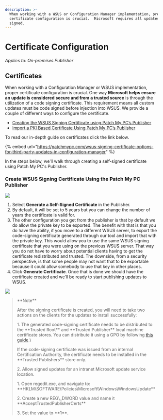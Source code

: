 ```yaml
---
description: >-
  When working with a WSUS or Configuration Manager implementation, proper
  certificate configuration is crucial.  Microsoft requires all updates to be
  signed.
---
```


# Certificate Configuration

_Applies to: On-premises Publisher_

## Certificates

When working with a Configuration Manager or WSUS implementation, proper certificate configuration is crucial. One way **Microsoft helps ensure an update is considered secure and from a trusted source** is through the utilization of a code signing certificate. This requirement means all custom updates must be code signed before injection into WSUS. We provide a couple of different ways to configure the certificate.&#x20;

* [Creating the WSUS Signing Certificate using Patch My PC’s Publisher](https://patchmypc.com/wsus-signing-certificate-options-for-third-party-updates-in-configuration-manager#topic4)
* [Import a PKI Based Certificate Using Patch My PC’s Publisher](https://patchmypc.com/wsus-signing-certificate-options-for-third-party-updates-in-configuration-manager#topic5)

&#x20;To read our in-depth guide on certificates click the link below.

{% embed url="https://patchmypc.com/wsus-signing-certificate-options-for-third-party-updates-in-configuration-manager" %}

In the steps below, we'll walk through creating a self-signed certificate using Patch My PC's Publisher.

### Create WSUS Signing Certificate Using the Patch My PC Publisher

![](/_images/image-(1213).png>)

1. &#x20;Select **Generate a Self-Signed Certificate** in the Publisher.
2. &#x20;By default, it will be set to 5 years but you can change the number of years the certificate is valid for.&#x20;
3. The other configuration you get from the publisher is that by default we do allow the private key to be exported. The benefit with that is that you do have the ability, if you move to a different WSUS server, to export the code-signing certificate generated through our tool and import that with the private key. This would allow you to use the same WSUS signing certificate that you were using on the previous WSUS server. That way you do not have to worry about potential clients having to get the certificate redistributed and trusted. The downside, from a security perspective, is that some people may not want that to be exportable because it could allow somebody to use that key in other places.
4. Click **Generate Certificate**. Once that is done we should have the certificate created and we'll be ready to start publishing updates to WSUS.&#x20;

![](/_images/image-(1086).png>)

<blockquote class="wp-block-quote">
<p>**Note**</p>
<p>After the signing certificate is created, you will need to take two actions on the clients for the updates to install successfully:</p>
<p>1. The generated code-signing certificate needs to be distributed to the **Trusted Root** and **Trusted Publisher** local machine certificate stores. You can distribute it using a GPO by following <a href="https://patchmypc.com/how-to-deploy-the-wsus-signing-certificate-for-third-party-software-updates#topic2">this guide</a>.\</p>
<p>If the code-signing certificate was issued from an internal Certification Authority, the certificate needs to be installed in the **Trusted Publishers** store only.</p>
<p>2. Allow signed updates for an intranet Microsoft update service location.</p>
<p>1. Open regedit.exe, and navigate to: **HKLM\SOFTWARE\Policies\Microsoft\Windows\WindowsUpdate**</p>
<p>2. Create a new REG\_DWORD value and name it **AcceptTrustedPublisherCerts**</p>
<p>3. Set the value to **1**.</p>
</blockquote>